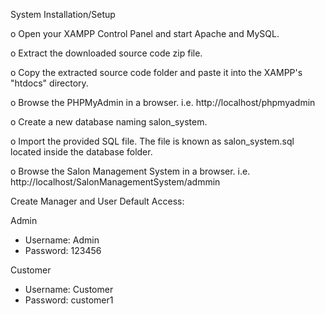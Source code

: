 System Installation/Setup 


o Open your XAMPP Control Panel and start Apache and MySQL.

o Extract the downloaded source code zip file.

o Copy the extracted source code folder and paste it into the XAMPP's "htdocs" directory.

o Browse the PHPMyAdmin in a browser. i.e. http://localhost/phpmyadmin

o Create a new database naming salon_system.

o Import the provided SQL file. The file is known as salon_system.sql located inside the database folder.

o Browse the Salon Management System  in a browser. i.e.
http://localhost/SalonManagementSystem/admmin 



Create Manager and User Default Access:

Admin
- Username: Admin
- Password: 123456

Customer
- Username: Customer
- Password: customer1
